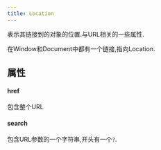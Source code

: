 ```yaml
---
title: Location
---
```


表示其链接到的对象的位置.与URL相关的一些属性.

在Window和Document中都有一个链接,指向Location.

## 属性

#### href

包含整个URL

#### search

包含URL参数的一个字符串,开头有一个`?`.